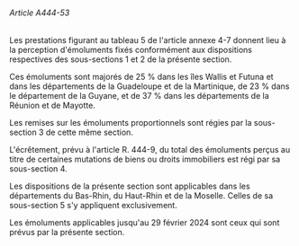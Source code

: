 ###### Article A444-53

Les prestations figurant au tableau 5 de l'article annexe 4-7 donnent lieu à la perception d'émoluments fixés conformément aux dispositions respectives des sous-sections 1 et 2 de la présente section.

Ces émoluments sont majorés de 25 % dans les îles Wallis et Futuna et dans les départements de la Guadeloupe et de la Martinique, de 23 % dans le département de la Guyane, et de 37 % dans les départements de la Réunion et de Mayotte.

Les remises sur les émoluments proportionnels sont régies par la sous-section 3 de cette même section.

L'écrêtement, prévu à l'article R. 444-9, du total des émoluments perçus au titre de certaines mutations de biens ou droits immobiliers est régi par sa sous-section 4.

Les dispositions de la présente section sont applicables dans les départements du Bas-Rhin, du Haut-Rhin et de la Moselle. Celles de sa sous-section 5 s'y appliquent exclusivement.

Les émoluments applicables jusqu'au 29 février 2024 sont ceux qui sont prévus par la présente section.

